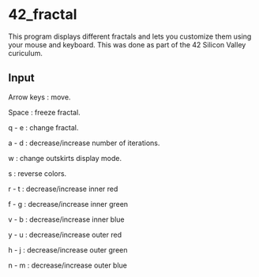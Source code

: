 # 42_fractal

This program displays different fractals and lets you customize them using your mouse and keyboard. 
This was done as part of the 42 Silicon Valley curiculum.

## Input

Arrow keys : move.

Space : freeze fractal.

q - e : change fractal.

a - d : decrease/increase number of iterations.

w : change outskirts display mode.

s : reverse colors.

r - t : decrease/increase inner red

f - g : decrease/increase inner green

v - b : decrease/increase inner blue

y - u : decrease/increase outer red

h - j : decrease/increase outer green

n - m : decrease/increase outer blue
